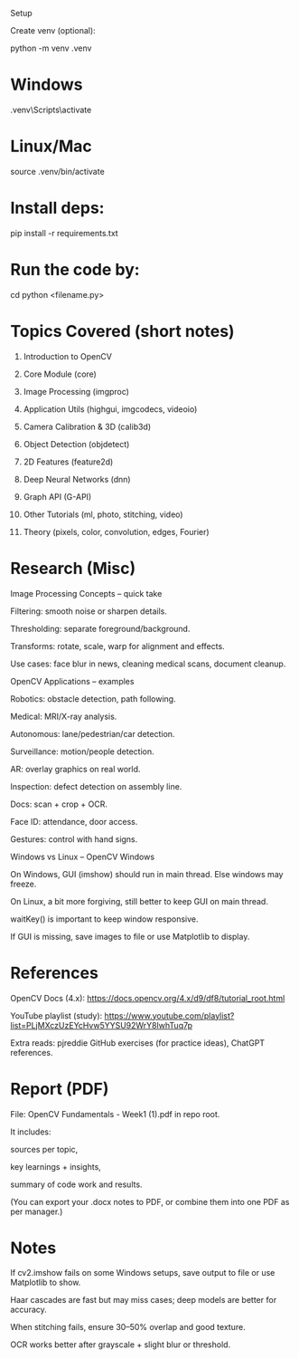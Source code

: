 Setup

Create venv (optional):

python -m venv .venv
# Windows
.venv\Scripts\activate
# Linux/Mac
source .venv/bin/activate


# Install deps:

pip install -r requirements.txt

# Run the code by:

cd <go inside the directory whose code to be run>
python <filename.py>

# Topics Covered (short notes)

1) Introduction to OpenCV

2) Core Module (core)

3) Image Processing (imgproc)

4) Application Utils (highgui, imgcodecs, videoio)

5) Camera Calibration & 3D (calib3d)

6) Object Detection (objdetect)

7) 2D Features (feature2d)

8) Deep Neural Networks (dnn)

9) Graph API (G-API)

10) Other Tutorials (ml, photo, stitching, video)

11) Theory (pixels, color, convolution, edges, Fourier)

# Research (Misc)

Image Processing Concepts – quick take

Filtering: smooth noise or sharpen details.

Thresholding: separate foreground/background.

Transforms: rotate, scale, warp for alignment and effects.

Use cases: face blur in news, cleaning medical scans, document cleanup.

OpenCV Applications – examples

Robotics: obstacle detection, path following.

Medical: MRI/X-ray analysis.

Autonomous: lane/pedestrian/car detection.

Surveillance: motion/people detection.

AR: overlay graphics on real world.

Inspection: defect detection on assembly line.

Docs: scan + crop + OCR.

Face ID: attendance, door access.

Gestures: control with hand signs.

Windows vs Linux – OpenCV Windows

On Windows, GUI (imshow) should run in main thread. Else windows may freeze.

On Linux, a bit more forgiving, still better to keep GUI on main thread.

waitKey() is important to keep window responsive.

If GUI is missing, save images to file or use Matplotlib to display.

# References

OpenCV Docs (4.x): https://docs.opencv.org/4.x/d9/df8/tutorial_root.html

YouTube playlist (study): https://www.youtube.com/playlist?list=PLjMXczUzEYcHvw5YYSU92WrY8IwhTuq7p

Extra reads: pjreddie GitHub exercises (for practice ideas), ChatGPT references.

# Report (PDF)

File: OpenCV Fundamentals - Week1 (1).pdf in repo root.

It includes:

sources per topic,

key learnings + insights,

summary of code work and results.

(You can export your .docx notes to PDF, or combine them into one PDF as per manager.)

# Notes

If cv2.imshow fails on some Windows setups, save output to file or use Matplotlib to show.

Haar cascades are fast but may miss cases; deep models are better for accuracy.

When stitching fails, ensure 30–50% overlap and good texture.

OCR works better after grayscale + slight blur or threshold.
